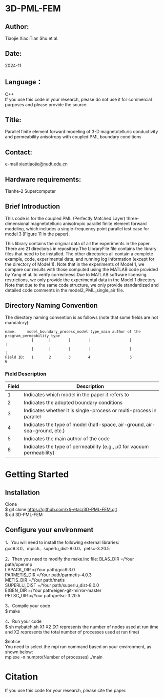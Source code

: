 # 3D-PML-FEM
## Author:  
Tiaojie Xiao;Tian Shu et al.
## Date:   
2024-11
## Language： 
C++  
If you use this code in your research, please do not use it for commercial purposes and please provide the source.

## Title:
Parallel finite element forward modeling of 3-D magnetotelluric conductivity and permeability anisotropy with coupled PML boundary conditions  

## Contact:   
e-mail xiaotiaojie@nudt.edu.cn    
## Hardware requirements:   
Tianhe-2 Supercomputer    

## Brief Introduction  
This code is for the coupled PML (Perfectly Matched Layer) three-dimensional magnetotelluric anisotropic parallel finite element forward modeling, which includes a single-frequency point parallel test case for model 3 (Figure 11 in the paper).  

This library contains the original data of all the experiments in the paper. 
There are 21 directorys in repository.The LibraryFile file contains the library files that need to be installed. The other directories all contain a complete example, code, experimental data, and running log information (except for the directory of Model 1).
Note that in the experiments of Model 1, we compare our results with those computed using the MATLAB code provided by Yang et al. to verify correctness.Due to MATLAB software licensing restrictions, we only provide the experimental data in the Model 1 directory. Note that due to the same code structure, we only provide standardized and detailed code comments in the model2_PML_single_air file.

## Directory Naming Convention  
The directory naming convention is as follows (note that some fields are not mandatory):
  
`name:     model_boundary_process_model type_main author of the program_permeability type`  
`            |       |        |        |                  |                     |`  
`            |       |        |        |                  |                     |`  
`Field ID:   1       2        3        4                  5                     6`  
### Field Description

| Field | Description                                                                 |
|-------|-----------------------------------------------------------------------------|
| 1     | Indicates which model in the paper it refers to                             |
| 2     | Indicates the adopted boundary conditions                                   |
| 3     | Indicates whether it is single-process or multi-process in parallel         |
| 4     | Indicates the type of model (half-space, air-ground, air-sea-ground, etc.)  |
| 5     | Indicates the main author of the code                                       |
| 6     | Indicates the type of permeability (e.g., μ0 for vacuum permeability)      |


# Getting Started
## Installation
Clone  
$ git clone https://github.com/xtj-etac/3D-PML-FEM.git  
$ cd 3D-PML-FEM

## Configure your environment
1、You will need to install the following external libraries:  
gcc9.3.0、mpich、superlu_dist-8.0.0、petsc-3.20.5 

2、Then you need to modify the make.inc file: 
BLAS_DIR     =/Your path/openmp  
LAPACK_DIR   =/Your path/gcc9.3.0  
PARMETIS_DIR =/Your path/parmetis-4.0.3  
METIS_DIR    =/Your path/metis  
SUPERLU_DIST =/Your path/superlu_dist-8.0.0  
EIGEN_DIR     =/Your path/eigen-git-mirror-master  
PETSC_DIR    =/Your path/petsc-3.20.5  

3、Compile your code    
$ make

4、Run your code  
$ sh mybatch.sh X1 X2 (X1 represents the number of nodes used at run time and X2 represents the total number of processes used at run time)  

$notice    
You need to select the mpi run command based on your environment, as shown below:  
mpiexe -n numpro(Number of processes) ./main

# Citation  
If you use this code for your research, please cite the paper.

